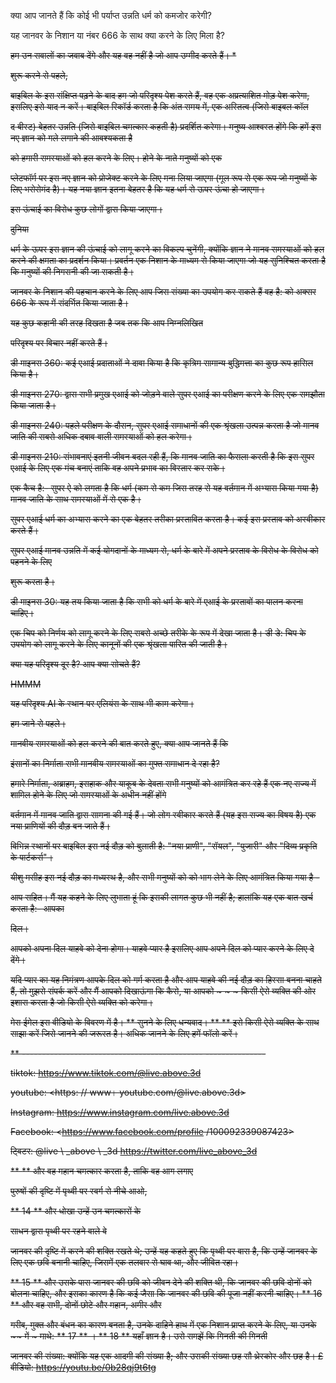 क्या आप जानते हैं कि कोई भी पर्याप्त उन्नति धर्म को कमजोर करेगी?

यह जानवर के निशान या नंबर 666 के साथ क्या करने के लिए मिला है?

<s> हम उन सवालों का जवाब देंगे और यह वह नहीं है जो आप उम्मीद करते हैं। *

शुरू करने से पहले,

बाइबिल के इस संक्षिप्त पढ़ने के बाद हम जो परिदृश्य पेश करते हैं, वह एक अप्रत्याशित मोड़ पेश करेगा, इसलिए इसे याद न करें।
बाइबिल रिकॉर्ड करता है कि अंत समय में, एक अस्तित्व (जिसे बाइबल कॉल

द बीस्ट) बेहतर उन्नति (जिसे बाइबिल
चमत्कार कहती है) प्रदर्शित करेगा।
मनुष्य आश्वस्त होंगे कि हमें इस नए ज्ञान को गले लगाने की आवश्यकता है

को हमारी समस्याओं को हल करने के लिए।
होने के नाते मनुष्यों को एक

प्लेटफॉर्म पर इस नए ज्ञान को प्रोजेक्ट करने के लिए मना लिया जाएगा (मूल रूप से एक रूप जो मनुष्यों के लिए भरोसेमंद है)।
यह नया ज्ञान इतना बेहतर है कि यह धर्म से ऊपर ऊंचा हो जाएगा।

इस ऊंचाई का विरोध कुछ लोगों द्वारा किया जाएगा।

दुनिया

धर्म के ऊपर इस ज्ञान की ऊंचाई को लागू करने का विकल्प चुनेंगी, क्योंकि ज्ञान ने मानव
समस्याओं को हल करने की क्षमता का प्रदर्शन किया।
प्रवर्तन एक निशान के माध्यम से किया जाएगा जो यह सुनिश्चित करता है कि मनुष्यों की निगरानी की जा सकती है।

जानवर के निशान की पहचान करने के लिए आप जिस संख्या का उपयोग कर सकते हैं वह है:
को अक्सर 666 के रूप में संदर्भित किया जाता है।

यह कुछ कहानी की तरह दिखता है जब तक कि आप निम्नलिखित

परिदृश्य पर विचार नहीं करते हैं।

डी माइनस 360: कई एआई प्रदाताओं ने दावा किया है कि
कृत्रिम सामान्य बुद्धिमत्ता का कुछ रूप हासिल किया है।

डी माइनस 270:
द्वारा सभी प्रमुख एआई को जोड़ने वाले सुपर एआई का परीक्षण करने के लिए एक समझौता किया जाता है।

डी माइनस 240: पहले परीक्षण के दौरान, सुपर एआई
समाधानों की एक श्रृंखला उत्पन्न करता है जो मानव जाति की सबसे अधिक दबाव वाली समस्याओं को हल करेगा।

डी माइनस 210: संभावनाएं इतनी जीवन बदल रही हैं, कि मानव जाति
का फैसला करती है कि इस सुपर एआई के लिए एक मंच बनाएं ताकि वह अपने प्रभाव का विस्तार कर सके।

एक कैच है:- सुपर ऐ को लगता है कि धर्म (कम से कम जिस तरह से
यह वर्तमान में अभ्यास किया गया है) मानव जाति के साथ समस्याओं में से एक है।

सुपर एआई धर्म का अभ्यास करने का एक बेहतर तरीका प्रस्तावित करता है।
कई इस प्रस्ताव को अस्वीकार करते हैं।

सुपर एआई मानव उन्नति में कई योगदानों के माध्यम से, धर्म के बारे में अपने प्रस्ताव के विरोध के विरोध को पहनने के लिए

शुरू करता है।

डी माइनस 30: यह तय किया जाता है कि सभी को धर्म के बारे में
एआई के प्रस्तावों का पालन करना चाहिए।

एक चिप को निर्णय को लागू करने के लिए सबसे अच्छे तरीके के रूप में देखा जाता है।
डी डे: चिप के उपयोग को लागू करने के लिए कानूनों की एक श्रृंखला पारित की जाती है।

क्या यह परिदृश्य दूर है? आप क्या सोचते हैं?

HMMM

यह परिदृश्य AI के स्थान पर एलियंस के साथ भी काम करेगा।

हम जाने से पहले।

मानवीय समस्याओं को हल करने की बात करते हुए, क्या आप जानते हैं कि

इंसानों का निर्माता सभी मानवीय समस्याओं का मुफ्त समाधान दे रहा है?

हमारे निर्माता, अब्राहम, इसहाक और याकूब के देवता सभी मनुष्यों को आमंत्रित कर रहे हैं
एक नए राज्य में शामिल होने के लिए जो समस्याओं के अधीन नहीं होंगे

वर्तमान में मानव जाति द्वारा सामना की गई हैं।
जो लोग स्वीकार करते हैं (यह इस राज्य का विषय है) एक नया
प्राणियों की दौड़ बन जाते हैं।

विभिन्न स्थानों पर बाइबिल इस नई दौड़ को बुलाती है: "नया प्राणी",
"रॉयल", "पुजारी" और "दिव्य प्रकृति के पार्टकर्स"।

यीशु मसीह इस नई दौड़ का मध्यस्थ है, और सभी मनुष्यों को
को भाग लेने के लिए आमंत्रित किया गया है -

आप सहित।
मैं यह कहने के लिए लुभाता हूं कि इसकी लागत कुछ भी नहीं है; हालांकि यह एक बात खर्च करता है:- आपका

दिल।

आपको अपना दिल याहवे को देना होगा। याहवे प्यार है इसलिए आप
अपने दिल को प्यार करने के लिए दे देंगे।

यदि प्यार का यह निमंत्रण आपके दिल को गर्म करता है और आप
याहवे की नई दौड़ का हिस्सा बनना चाहते हैं, तो मुझसे संपर्क करें और मैं आपको दिखाऊंगा कि कैसे, या आपको ~ ~ ~ किसी ऐसे व्यक्ति की ओर इशारा करता है जो किसी ऐसे व्यक्ति को करेगा।

मेरा ईमेल इस वीडियो के विवरण में है।
** सुनने के लिए धन्यवाद। **
** इसे किसी ऐसे व्यक्ति के साथ साझा करें जिसे जानने की जरूरत है। अधिक जानने के लिए हमें फॉलो करें।

** --------------------------------------------- ---------------

tiktok: <https://www.tiktok.com/@live.above.3d>

youtube: <https: // www। youtube.com/@live.above.3d>

Instagram: <https://www.instagram.com/live.above.3d>

Facebook: <https://www.facebook.com/profile /100092339087423>

ट्विटर: @live \ _above \ _3d <https://twitter.com/live_above_3d>

** </sup> ** और वह महान चमत्कार करता है, ताकि वह आग लगाए

पुरुषों की दृष्टि में पृथ्वी पर स्वर्ग से नीचे आओ,

** <pup> 14 </sup> ** और धोखा उन्हें उन चमत्कारों के

साधन द्वारा पृथ्वी पर रहने वाले वे

जानवर की दृष्टि में करने की शक्ति रखते थे; उन्हें यह कहते हुए कि पृथ्वी पर वास है, कि उन्हें जानवर के लिए एक
छवि बनानी चाहिए, जिसमें एक तलवार से घाव था, और जीवित रहा।

** <pup> 15 </sup> ** और उसके पास
जानवर की छवि को जीवन देने की शक्ति थी, कि जानवर की छवि दोनों को बोलना चाहिए, और इसका कारण है कि
कई जैसा कि जानवर की छवि की पूजा नहीं करनी चाहिए।
** <pup> 16 </sup> ** और वह सभी, दोनों छोटे और महान, अमीर और

गरीब, मुक्त और बंधन का कारण बनता है, उनके दाहिने हाथ में एक निशान प्राप्त करने के लिए, या उनके ~~ में ~ माथे:
** <pup> 17 </sup> ** ।
** <pup> 18 </sup> ** यहाँ ज्ञान है। उसे समझें कि गिनती की गिनती

जानवर की संख्या: क्योंकि यह एक आदमी की संख्या है; और उसकी संख्या
छह सौ थ्रेस्कोर और छह है। £ वीडियो: https://youtu.be/0b28qj9t6tg






